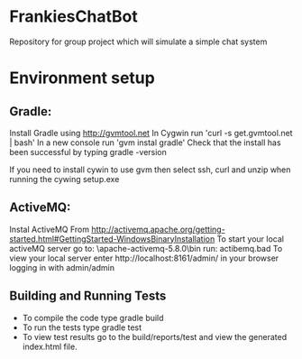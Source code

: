 FrankiesChatBot
===============

Repository for group project which will simulate a simple chat system


Environment setup
=================
Gradle:
-------
Install Gradle using http://gvmtool.net
In Cygwin run 'curl -s get.gvmtool.net | bash'
In a new console run 'gvm instal gradle'
Check that the install has been successful by typing gradle -version


If you need to install cywin to use gvm then select ssh, curl and unzip when running the cywing setup.exe


ActiveMQ:
---------
Instal ActiveMQ From http://activemq.apache.org/getting-started.html#GettingStarted-WindowsBinaryInstallation
To start your local activeMQ server go to: <install dir>\apache-activemq-5.8.0\bin  run: actibemq.bad
To view your local server enter http://localhost:8161/admin/ in your browser logging in with admin/admin


Building and Running Tests
--------------------------
* To compile the code type gradle build
* To run the tests type gradle test
* To view test results go to the build/reports/test and view the generated index.html file.




